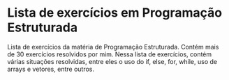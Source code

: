 # Lista de exercícios em Programação Estruturada
Lista de exercícios da matéria de Programação Estruturada. Contém mais de 30 exercícios resolvidos por mim.
Nessa lista de exercícios, contém várias situações resolvidas, entre eles o uso do if, else, for, while, uso de arrays e vetores, entre outros.
